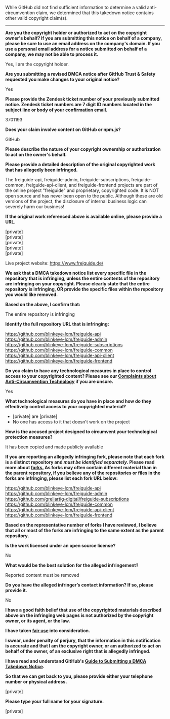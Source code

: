 While GitHub did not find sufficient information to determine a valid anti-circumvention claim, we determined that this takedown notice contains other valid copyright claim(s).

---

**Are you the copyright holder or authorized to act on the copyright owner's behalf? If you are submitting this notice on behalf of a company, please be sure to use an email address on the company's domain. If you use a personal email address for a notice submitted on behalf of a company, we may not be able to process it.**

Yes, I am the copyright holder.

**Are you submitting a revised DMCA notice after GitHub Trust & Safety requested you make changes to your original notice?**

Yes

**Please provide the Zendesk ticket number of your previously submitted notice. Zendesk ticket numbers are 7 digit ID numbers located in the subject line or body of your confirmation email.**

3701193

**Does your claim involve content on GitHub or npm.js?**

GitHub

**Please describe the nature of your copyright ownership or authorization to act on the owner's behalf.**

**Please provide a detailed description of the original copyrighted work that has allegedly been infringed.**

The freiguide-api, freiguide-admin, freiguide-subscriptions, freiguide-common, freiguide-api-client, and freiguide-frontend projects are part of the online project "freiguide" and proprietary, copyrighted code. It is NOT open source and has never been open to the public. Although these are old versions of the project, the disclosure of internal business logic can severely harm our business!

**If the original work referenced above is available online, please provide a URL.**

[private]  
[private]  
[private]  
[private]  
[private]  

Live project website: https://www.freiguide.de/

**We ask that a DMCA takedown notice list every specific file in the repository that is infringing, unless the entire contents of the repository are infringing on your copyright. Please clearly state that the entire repository is infringing, OR provide the specific files within the repository you would like removed.**

**Based on the above, I confirm that:**

The entire repository is infringing

**Identify the full repository URL that is infringing:**

https://github.com/blinkeye-lcm/freiguide-api  
https://github.com/blinkeye-lcm/freiguide-admin  
https://github.com/blinkeye-lcm/freiguide-subscriptions  
https://github.com/blinkeye-lcm/freiguide-common  
https://github.com/blinkeye-lcm/freiguide-api-client  
https://github.com/blinkeye-lcm/freiguide-frontend

**Do you claim to have any technological measures in place to control access to your copyrighted content? Please see our <a href="https://docs.github.com/articles/guide-to-submitting-a-dmca-takedown-notice#complaints-about-anti-circumvention-technology">Complaints about Anti-Circumvention Technology</a> if you are unsure.**

Yes

**What technological measures do you have in place and how do they effectively control access to your copyrighted material?**

* [private] are [private]    
* No one has access to it that doesn't work on the project

**How is the accused project designed to circumvent your technological protection measures?**

It has been copied and made publicly available

**If you are reporting an allegedly infringing fork, please note that each fork is a distinct repository and <i>must be identified separately</i>. Please read more about <a href="https://docs.github.com/articles/dmca-takedown-policy#b-what-about-forks-or-whats-a-fork">forks.</a> As forks may often contain different material than in the parent repository, if you believe any of the repositories or files in the forks are infringing, please list each fork URL below:**

https://github.com/blinkeye-lcm/freiguide-api  
https://github.com/blinkeye-lcm/freiguide-admin  
https://github.com/grellartig-digital/freiguide-subscriptions   
https://github.com/blinkeye-lcm/freiguide-common  
https://github.com/blinkeye-lcm/freiguide-api-client  
https://github.com/blinkeye-lcm/freiguide-frontend

**Based on the representative number of forks I have reviewed, I believe that all or most of the forks are infringing to the same extent as the parent repository.**

**Is the work licensed under an open source license?**

No

**What would be the best solution for the alleged infringement?**

Reported content must be removed

**Do you have the alleged infringer’s contact information? If so, please provide it.**

No

**I have a good faith belief that use of the copyrighted materials described above on the infringing web pages is not authorized by the copyright owner, or its agent, or the law.**

**I have taken <a href="https://www.lumendatabase.org/topics/22">fair use</a> into consideration.**

**I swear, under penalty of perjury, that the information in this notification is accurate and that I am the copyright owner, or am authorized to act on behalf of the owner, of an exclusive right that is allegedly infringed.**

**I have read and understand GitHub's <a href="https://docs.github.com/articles/guide-to-submitting-a-dmca-takedown-notice/">Guide to Submitting a DMCA Takedown Notice</a>.**

**So that we can get back to you, please provide either your telephone number or physical address.**

[private]

**Please type your full name for your signature.**

[private]
